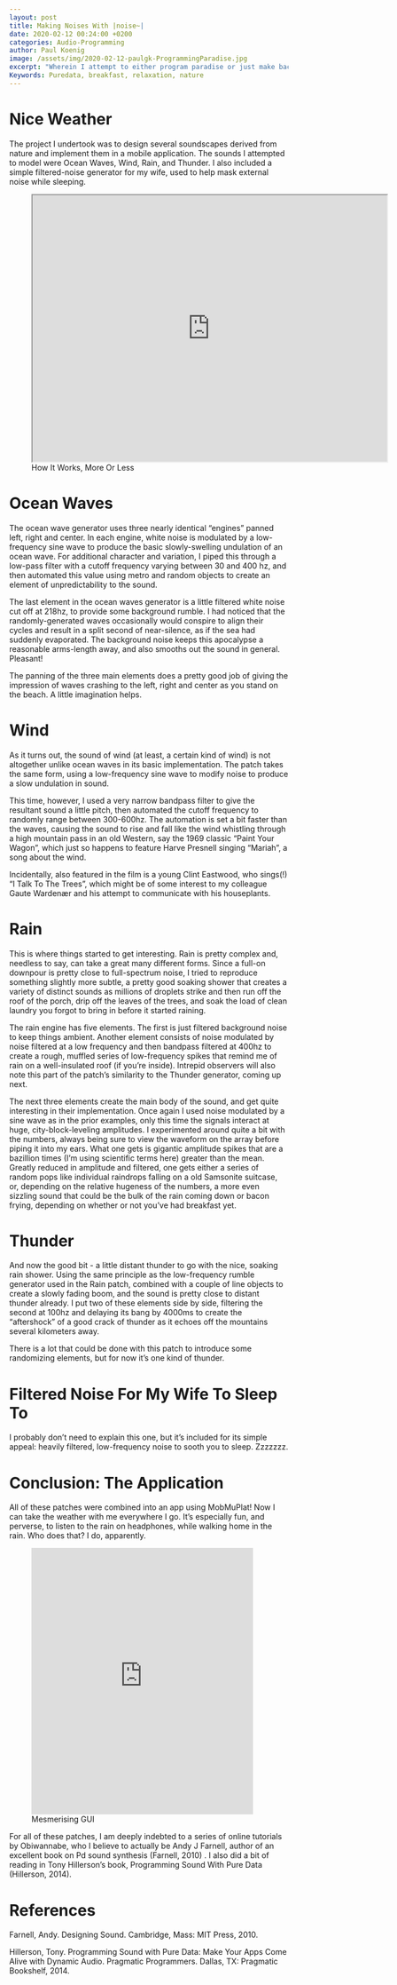 ```yaml
---
layout: post
title: Making Noises With |noise~|
date: 2020-02-12 00:24:00 +0200
categories: Audio-Programming
author: Paul Koenig
image: /assets/img/2020-02-12-paulgk-ProgrammingParadise.jpg
excerpt: "Wherein I attempt to either program paradise or just make bacon-frying noises, which could be the same thing, actually"
Keywords: Puredata, breakfast, relaxation, nature
---
```


# Nice Weather

The project I undertook was to design several soundscapes derived from nature and implement them in a mobile application. The sounds I attempted to model were Ocean Waves, Wind, Rain, and Thunder. I also included a simple filtered-noise generator for my wife, used to help mask external noise while sleeping.

<figure>
<iframe src="https://drive.google.com/file/d/1eDOx_gGJmMBOftpK9IzgPl4KOZ04KFfb/preview" width="640" height="480"></iframe>
    <figcaption>How It Works, More Or Less</figcaption>
</figure>

# Ocean Waves

The ocean wave generator uses three nearly identical “engines” panned left, right and center. In each engine, white noise is modulated by a low-frequency sine wave to produce the basic slowly-swelling undulation of an ocean wave. For additional character and variation, I piped this through a low-pass filter with a cutoff frequency varying between 30 and 400 hz, and then automated this value using metro and random objects to create an element of unpredictability to the sound.

The last element in the ocean waves generator is a little filtered white noise cut off at 218hz, to provide some background rumble. I had noticed that the randomly-generated waves occasionally would conspire to align their cycles and result in a split second of near-silence, as if the sea had suddenly evaporated. The background noise keeps this apocalypse a reasonable arms-length away, and also smooths out the sound in general. Pleasant!

The panning of the three main elements does a pretty good job of giving the impression of waves crashing to the left, right and center as you stand on the beach. A little imagination helps. 


# Wind

As it turns out, the sound of wind (at least, a certain kind of wind) is not altogether unlike ocean waves in its basic implementation. The patch takes the same form, using a low-frequency sine wave to modify noise to produce a slow undulation in sound. 

This time, however, I used a very narrow bandpass filter to give the resultant sound a little pitch, then automated the cutoff frequency to randomly range between 300-600hz. The automation is set a bit faster than the waves, causing the sound to rise and fall like the wind whistling through a high mountain pass in an old Western, say the 1969 classic “Paint Your Wagon”, which just so happens to feature Harve Presnell singing “Mariah”, a song about the wind. 

Incidentally, also featured in the film is a young Clint Eastwood, who sings(!) “I Talk To The Trees”, which might be of some interest to my colleague Gaute Wardenær and his attempt to communicate with his houseplants. 

# Rain

This is where things started to get interesting. Rain is pretty complex and, needless to say, can take a great many different forms. Since a full-on downpour is pretty close to full-spectrum noise, I tried to reproduce something slightly more subtle, a pretty good soaking shower that creates a variety of distinct sounds as millions of droplets strike and then run off the roof of the porch, drip off the leaves of the trees, and soak the load of clean laundry you forgot to bring in before it started raining. 

The rain engine has five elements. The first is just filtered background noise to keep things ambient. Another element consists of noise modulated by noise filtered at a low frequency and then bandpass filtered at 400hz to create a rough, muffled series of low-frequency spikes that remind me of rain on a well-insulated roof (if you’re inside). Intrepid observers will also note this part of the patch’s similarity to the Thunder generator, coming up next. 

The next three elements create the main body of the sound, and get quite interesting in their implementation. Once again I used noise modulated by a sine wave as in the prior examples, only this time the signals interact at huge, city-block-leveling amplitudes. I experimented around quite a bit with the numbers, always being sure to view the waveform on the array before piping it into my ears. What one gets is gigantic amplitude spikes that are a bazillion times (I’m using scientific terms here) greater than the mean. Greatly reduced in amplitude and filtered, one gets either a series of random pops like individual raindrops falling on a old Samsonite suitcase, or, depending on the relative hugeness of the numbers, a more even sizzling sound that could be the bulk of the rain coming down or bacon frying, depending on whether or not you’ve had breakfast yet. 

# Thunder

And now the good bit - a little distant thunder to go with the nice, soaking rain shower. Using the same principle as the low-frequency rumble generator used in the Rain patch, combined with a couple of line objects to create a slowly fading boom, and the sound is pretty close to distant thunder already. I put two of these elements side by side, filtering the second at 100hz and delaying its bang by 4000ms to create the “aftershock” of a good crack of thunder as it echoes off the mountains several kilometers away. 

There is a lot that could be done with this patch to introduce some randomizing elements, but for now it’s one kind of thunder.

# Filtered Noise For My Wife To Sleep To

I probably don’t need to explain this one, but it’s included for its simple appeal: heavily filtered, low-frequency noise to sooth you to sleep. Zzzzzzz.

# Conclusion: The Application

All of these patches were combined into an app using MobMuPlat! Now I can take the weather with me everywhere I go. It’s especially fun, and perverse, to listen to the rain on headphones, while walking home in the rain. Who does that? I do, apparently. 

<figure>
    <iframe src="https://drive.google.com/file/d/1gWHBN_J_e-_OvU_9OisvmYefqB22yzOJ/preview" width="400" height="480" align="center" frameborder="0" allowfullscreen="true" alt="Mesmerising GUI"></iframe>
    <figcaption>Mesmerising GUI</figcaption>
</figure>

For all of these patches, I am deeply indebted to a series of online tutorials by Obiwannabe, who I believe to actually be Andy J Farnell, author of an excellent book on Pd sound synthesis (Farnell, 2010) . I also did a bit of reading in Tony Hillerson’s book, Programming Sound With Pure Data (Hillerson, 2014). 

# References

Farnell, Andy. Designing Sound. Cambridge, Mass: MIT Press, 2010.

Hillerson, Tony. Programming Sound with Pure Data: Make Your Apps Come Alive with Dynamic Audio. Pragmatic Programmers. Dallas, TX: Pragmatic Bookshelf, 2014.
